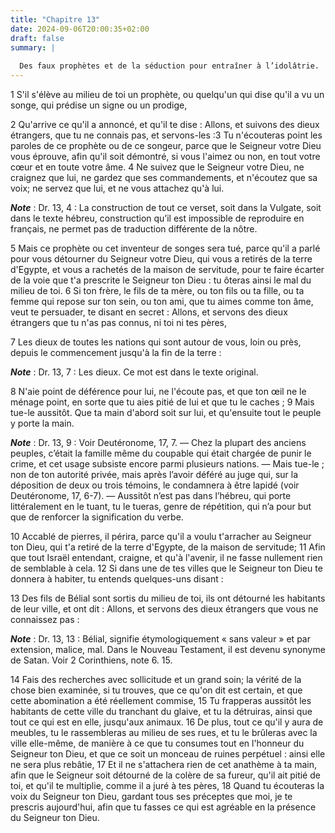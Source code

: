 ```yaml
---
title: "Chapitre 13"
date: 2024-09-06T20:00:35+02:00
draft: false
summary: |
  
  Des faux prophètes et de la séduction pour entraîner à l’idolâtrie.
---
```



1 S'il s'élève au milieu de toi un prophète, ou quelqu'un qui dise qu'il a vu un songe, qui prédise un signe ou un prodige,


2 Qu'arrive ce qu'il a annoncé, et qu'il te dise : Allons, et suivons des dieux étrangers, que tu ne connais pas, et servons-les :3 Tu n'écouteras point les paroles de ce prophète ou de ce songeur, parce que le Seigneur votre Dieu vous éprouve, afin qu'il soit démontré, si vous l'aimez ou non, en tout votre cœur et en toute votre âme. 4 Ne suivez que le Seigneur votre Dieu, ne craignez que lui, ne gardez que ses commandements, et n'écoutez que sa voix; ne servez que lui, et ne vous attachez qu'à lui.

***Note*** :  Dr. 13, 4 : La construction de tout ce verset, soit dans la Vulgate, soit dans le texte hébreu, construction qu’il est impossible de reproduire en français, ne permet pas de traduction différente de la nôtre.

5 Mais ce prophète ou cet inventeur de songes sera tué, parce qu'il a parlé pour vous détourner du Seigneur votre Dieu, qui vous a retirés de la terre d'Egypte, et vous a rachetés de la maison de servitude, pour te faire écarter de la voie que t'a prescrite le Seigneur ton Dieu : tu ôteras ainsi le mal du milieu de toi. 6 Si ton frère, le fils de ta mère, ou ton fils ou ta fille, ou ta femme qui repose sur ton sein, ou ton ami, que tu aimes comme ton âme, veut te persuader, te disant en secret : Allons, et servons des dieux étrangers que tu n'as pas connus, ni toi ni tes pères,


7 Les dieux de toutes les nations qui sont autour de vous, loin ou près, depuis le commencement jusqu'à la fin de la terre :

***Note*** :  Dr. 13, 7 : Les dieux. Ce mot est dans le texte original.

8 N'aie point de déférence pour lui, ne l'écoute pas, et que ton œil ne le ménage point, en sorte que tu aies pitié de lui et que tu le caches ; 9 Mais tue-le aussitôt. Que ta main d'abord soit sur lui, et qu'ensuite tout le peuple y porte la main.

***Note*** :  Dr. 13, 9 : Voir Deutéronome, 17, 7. ― Chez la plupart des anciens peuples, c’était la famille même du coupable qui était chargée de punir le crime, et cet usage subsiste encore parmi plusieurs nations. ― Mais tue-le ; non de ton autorité privée, mais après l’avoir déféré au juge qui, sur la déposition de deux ou trois témoins, le condamnera à être lapidé (voir Deutéronome, 17, 6-7). ― Aussitôt n’est pas dans l’hébreu, qui porte littéralement en le tuant, tu le tueras, genre de répétition, qui n’a pour but que de renforcer la signification du verbe.

10 Accablé de pierres, il périra, parce qu'il a voulu t'arracher au Seigneur ton Dieu, qui t'a retiré de la terre d'Egypte, de la maison de servitude; 11 Afin que tout Israël entendant, craigne, et qu'à l'avenir, il ne fasse nullement rien de semblable à cela. 12 Si dans une de tes villes que le Seigneur ton Dieu te donnera à habiter, tu entends quelques-uns disant :


13 Des fils de Bélial sont sortis du milieu de toi, ils ont détourné les habitants de leur ville, et ont dit : Allons, et servons des dieux étrangers que vous ne connaissez pas :

***Note*** :  Dr. 13, 13 : Bélial, signifie étymologiquement « sans valeur » et par extension, malice, mal. Dans le Nouveau Testament, il est devenu synonyme de Satan. Voir 2 Corinthiens, note 6. 15.

14 Fais des recherches avec sollicitude et un grand soin; la vérité de la chose bien examinée, si tu trouves, que ce qu'on dit est certain, et que cette abomination a été réellement commise, 15 Tu frapperas aussitôt les habitants de cette ville du tranchant du glaive, et tu la détruiras, ainsi que tout ce qui est en elle, jusqu'aux animaux. 16 De plus, tout ce qu'il y aura de meubles, tu le rassembleras au milieu de ses rues, et tu le brûleras avec la ville elle-même, de manière à ce que tu consumes tout en l'honneur du Seigneur ton Dieu, et que ce soit un monceau de ruines perpétuel : ainsi elle ne sera plus rebâtie, 17 Et il ne s'attachera rien de cet anathème à ta main, afin que le Seigneur soit détourné de la colère de sa fureur, qu'il ait pitié de toi, et qu'il te multiplie, comme il a juré à tes pères, 18 Quand tu écouteras la voix du Seigneur ton Dieu, gardant tous ses préceptes que moi, je te prescris aujourd'hui, afin que tu fasses ce qui est agréable en la présence du Seigneur ton Dieu.


